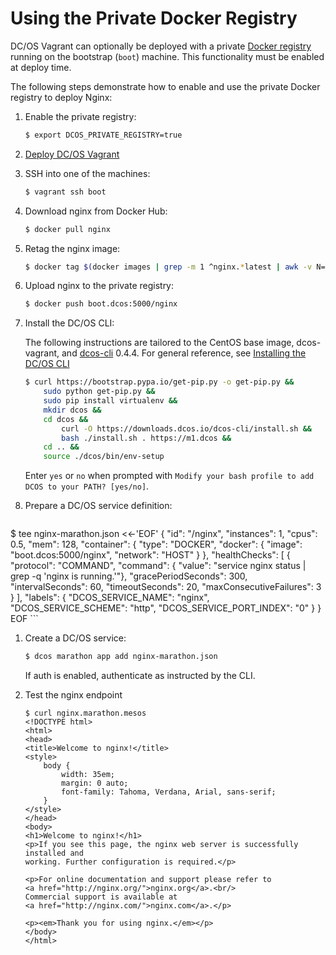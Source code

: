 # Using the Private Docker Registry

DC/OS Vagrant can optionally be deployed with a private [Docker registry](https://docs.docker.com/registry/) running on the bootstrap (`boot`) machine. This functionality must be enabled at deploy time.

The following steps demonstrate how to enable and use the private Docker registry to deploy Nginx:

1. Enable the private registry:

    ```bash
    $ export DCOS_PRIVATE_REGISTRY=true
    ```
1. [Deploy DC/OS Vagrant](/#deploy)
1. SSH into one of the machines:

    ```bash
    $ vagrant ssh boot
    ```

1. Download nginx from Docker Hub:

    ```bash
    $ docker pull nginx
    ```

1. Retag the nginx image:

    ```bash
    $ docker tag $(docker images | grep -m 1 ^nginx.*latest | awk -v N=3 '{print $N}') boot.dcos:5000/nginx
    ```
1. Upload nginx to the private registry:

    ```bash
    $ docker push boot.dcos:5000/nginx
    ```

1. Install the DC/OS CLI:

    The following instructions are tailored to the CentOS base image, dcos-vagrant, and [dcos-cli](https://github.com/dcos/dcos-cli) 0.4.4. For general reference, see [Installing the DC/OS CLI](https://docs.mesosphere.com/usage/cli/install/)

    ```bash
    $ curl https://bootstrap.pypa.io/get-pip.py -o get-pip.py &&
        sudo python get-pip.py &&
        sudo pip install virtualenv &&
        mkdir dcos &&
        cd dcos &&
            curl -O https://downloads.dcos.io/dcos-cli/install.sh &&
            bash ./install.sh . https://m1.dcos &&
        cd .. &&
        source ./dcos/bin/env-setup
    ```

    Enter `yes` or `no` when prompted with `Modify your bash profile to add DCOS to your PATH? [yes/no]`.

1. Prepare a DC/OS service definition:

    ```bash
$ tee nginx-marathon.json <<-'EOF'
{
  "id": "/nginx",
  "instances": 1,
  "cpus": 0.5,
  "mem": 128,
  "container": {
    "type": "DOCKER",
    "docker": {
      "image": "boot.dcos:5000/nginx",
      "network": "HOST"
    }
  },
  "healthChecks": [
    {
      "protocol": "COMMAND",
      "command": { "value": "service nginx status | grep -q 'nginx is running.'"},
      "gracePeriodSeconds": 300,
      "intervalSeconds": 60,
      "timeoutSeconds": 20,
      "maxConsecutiveFailures": 3
    }
  ],
  "labels": {
    "DCOS_SERVICE_NAME": "nginx",
    "DCOS_SERVICE_SCHEME": "http",
    "DCOS_SERVICE_PORT_INDEX": "0"
  }
}
EOF
    ```
1. Create a DC/OS service:

    ```bash
    $ dcos marathon app add nginx-marathon.json
    ```

    If auth is enabled, authenticate as instructed by the CLI.
1. Test the nginx endpoint

    ```
    $ curl nginx.marathon.mesos
    <!DOCTYPE html>
    <html>
    <head>
    <title>Welcome to nginx!</title>
    <style>
        body {
            width: 35em;
            margin: 0 auto;
            font-family: Tahoma, Verdana, Arial, sans-serif;
        }
    </style>
    </head>
    <body>
    <h1>Welcome to nginx!</h1>
    <p>If you see this page, the nginx web server is successfully installed and
    working. Further configuration is required.</p>

    <p>For online documentation and support please refer to
    <a href="http://nginx.org/">nginx.org</a>.<br/>
    Commercial support is available at
    <a href="http://nginx.com/">nginx.com</a>.</p>

    <p><em>Thank you for using nginx.</em></p>
    </body>
    </html>
    ```
